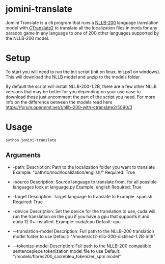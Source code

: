 # jomini-translate

Jomini Translate is a cli program that runs a [NLLB-200](https://forum.opennmt.net/t/nllb-200-with-ctranslate2/5090) language translation model with [CTranslate2](https://github.com/OpenNMT/CTranslate2) to translate all the localization files in mods for any paradox game in any language to one of 200 other languages supported by the NLLB-200 model.

# Setup

To start you will need to run the init script (init on linux, init.ps1 on windows). This will download the NLLB model and unzip to the models folder.

By default the script will install NLLB-200-1.2B, there are a few other NLLB versions that may be better for you depending on your use case to download these just uncomment the part of the script you need.
For more info on the difference between the models read here https://forum.opennmt.net/t/nllb-200-with-ctranslate2/5090/3

# Usage

`python jomini-translate`

## Arguments

- -path:
	Description: Path to the localization folder you want to translate
	Example: "path/to/mod/localization/english/"
	Required: True

- -source
	Description: Source language to translate from, for all possible languages look at language.py
	Example: english
	Required: True

- -target
	Description: Target language to translate to
	Example: spanish
	Required: True

- -device
	Description: Set the device for the translation to use, cuda will run the translation on the gpu if you have a gpu that supports it and cuda 12.0+ installed.
	Example: cuda/cpu
	Default: cpu

- --translation-model
	Description: Full path to the NLLB-200 translation model folder to use
	Default: "/models/ct2-nllb-200-distilled-1.2B-int8"

- --tokenize-model
	Description: Full path to the NLLB-200 compatible sentencepiece tokenization model file to use
	Default: "/models/flores200_sacrebleu_tokenizer_spm.model"

